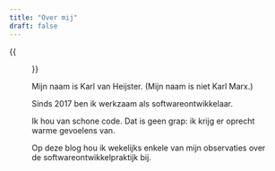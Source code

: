 ```yaml
---
title: "Over mij"
draft: false
---
```


{{<figure src="/images/profile-picture.jpg" width="300" height="300" alt="Profielfoto">}}


Mijn naam is Karl van Heijster. (Mijn naam is niet Karl Marx.)


Sinds 2017 ben ik werkzaam als softwareontwikkelaar.


Ik hou van schone code. Dat is geen grap: ik krijg er oprecht warme gevoelens van. 


Op deze blog hou ik wekelijks enkele van mijn observaties over de softwareontwikkelpraktijk bij. 